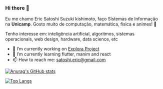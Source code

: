 ### Hi there 👋

Eu me chamo Eric Satoshi Suzuki kishimoto, faço Sistemas de Informação na **Unicamp**. Gosto muito de computação, matemática, física e animes! 🍙

Tenho interesse em: inteligência artificial, algoritmos, sistemas operacionais, web design, hardware, data science, etc

- 🔭 I’m currently working on [Explora Project](https://github.com/Explora-FT)
- 🌱 I’m currently learning flutter, manim and react
- 📫 How to reach me: satoshi.eric@gmail.com

[![Anurag's GitHub stats](https://github-readme-stats.vercel.app/api?username=satoshi-eric)](https://github.com/anuraghazra/github-readme-stats)

[![Top Langs](https://github-readme-stats.vercel.app/api/top-langs/?username=satoshi-eric&layout=compact)](https://github.com/anuraghazra/github-readme-stats)

<!--
**satoshi-eric/satoshi-eric** is a ✨ _special_ ✨ repository because its `README.md` (this file) appears on your GitHub profile.

Eu me chamo Eric Satoshi Suzuki kishimoto. Cuidado para pronunciar certo

Here are some ideas to get you started:

- 🔭 I’m currently working on ...
- 🌱 I’m currently learning ...
- 👯 I’m looking to collaborate on ...
- 🤔 I’m looking for help with ...
- 💬 Ask me about ...
- 📫 How to reach me: ...
- 😄 Pronouns: ...
- ⚡ Fun fact: ...
-->
